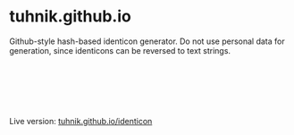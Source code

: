 # tuhnik.github.io

Github-style hash-based identicon generator. Do not use personal data for generation, since identicons can be reversed to text strings.
<br>
<br>
<img src="https://github.com/tuhnik/tuhnik.github.io/blob/master/particles/img/1.png" width="15"><br>
<img src="https://github.com/tuhnik/tuhnik.github.io/blob/master/particles/img/2.png" width="15"><br>
<img src="https://github.com/tuhnik/tuhnik.github.io/blob/master/particles/img/3.png" width="15"><br>
<img src="https://github.com/tuhnik/tuhnik.github.io/blob/master/particles/img/4.png" width="15"><br>
<img src="https://github.com/tuhnik/tuhnik.github.io/blob/master/particles/img/5.png" width="15"><br>
<br>
Live version: [tuhnik.github.io/identicon](https://tuhnik.github.io/identicon/)

